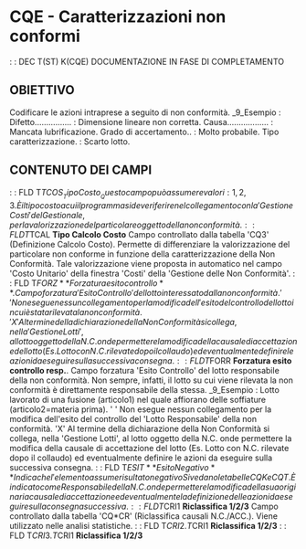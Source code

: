 # CQE - Caratterizzazioni non conformi
 :  : DEC T(ST) K(CQE)
DOCUMENTAZIONE IN FASE DI COMPLETAMENTO
## OBIETTIVO
Codificare le azioni intraprese a seguito di non conformità.
_9_Esempio : 
Difetto................ :   Dimensione lineare non corretta.
Causa.................. :   Mancata lubrificazione.
Grado di accertamento.. :   Molto probabile.
Tipo caratterizzazione. :   Scarto lotto.
## CONTENUTO DEI CAMPI
 :  : FLD T$TCOS __Tipo Costo__
Questo campo può assumere valori  :  1, 2, 3.
È il tipo costo a cui il programma si deve riferire nel collegamento con la 'Gestione Costi' del Gestionale, per la valorizzazione del particolare oggetto della non conformità.
 :  : FLD T$TCAL **Tipo Calcolo Costo**
Campo controllato dalla tabella 'CQ3' (Definizione Calcolo Costo). Permette di differenziare la valorizzazione del particolare non conforme in funzione della caratterizzazione della Non Conformità. Tale valorizzazione viene proposta in automatico nel campo 'Costo Unitario' della finestra 'Costi' della 'Gestione delle Non Conformità'.
 :  : FLD T$FORZ **Forzatura esito controllo**.
Campo forzatura 'Esito Controllo' del lotto interessato dalla non conformità.
' '  Non esegue nessun collegamento per la modifica dell'esito del controllo del lotto in cui è stata rilevata la non conformità.
'X'  Al termine della dichiarazione della Non Conformità si collega, nella 'Gestione Lotti', al lotto oggetto della N.C. onde permettere la modifica della causale di accettazione del lotto (Es. Lotto con N.C. rilevate dopo il collaudo) ed eventualmente definire le azioni da eseguire sulla successiva consegna.
 :  : FLD T$FORR **Forzatura esito controllo resp.**.
Campo forzatura 'Esito Controllo' del lotto responsabile della non conformità. Non sempre, infatti, il lotto su cui viene rilevata la non conformità è direttamente responsabile della stessa.
_9_Esempio :  Lotto lavorato di una fusione (articolo1) nel quale affiorano delle soffiature (articolo2=materia prima).
' '  Non esegue nessun collegamento per la modifica dell'esito del controllo del 'Lotto Responsabile' della non conformità.
'X'  Al termine della dichiarazione della Non Conformità si collega, nella 'Gestione Lotti', al lotto oggetto della N.C. onde permettere la modifica della causale di accettazione del lotto (Es. Lotto con N.C. rilevate dopo il collaudo) ed eventualmente definire le azioni da eseguire sulla successiva consegna.
 :  : FLD T$ESIT **Esito Negativo**
Indica che l'elemento assume risultato negativo
Si vedano le tabelle CQK e CQT.
È indicato come Responsabile della N.C. onde permettere la modifica della sua originaria causale di accettazione ed eventualmente la definizione delle azioni da eseguire sulla consegna successiva.
 :  : FLD T$CRI1 **Riclassifica 1/2/3**
Campo controllato dalla tabella 'CQ\*CR' (Riclassifica causali N.C./ACC.).
Viene utilizzato nelle analisi statistiche.
 :  : FLD T$CRI2.T$CRI1 **Riclassifica 1/2/3**
 :  : FLD T$CRI3.T$CRI1 **Riclassifica 1/2/3**
